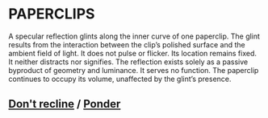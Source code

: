 # PAPERCLIPS

A specular reflection glints along the inner curve of one paperclip. The glint results from the interaction between the clip’s polished surface and the ambient field of light. It does not pulse or flicker. Its location remains fixed. It neither distracts nor signifies. The reflection exists solely as a passive byproduct of geometry and luminance. It serves no function. The paperclip continues to occupy its volume, unaffected by the glint’s presence.

## [Don't recline](page-0bcf8f43e26fa3bd) / [Ponder](page-79b86846ee0c494e)
